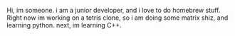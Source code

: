 Hi, im someone. i am a junior developer, and i love to do homebrew stuff. 
Right now im working on a tetris clone, so i am doing some matrix shiz,
and learning python. next, im learning C++.

